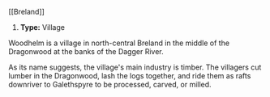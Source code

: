 [[Breland]]
1. **Type:** Village

Woodhelm is a village in north-central Breland in the middle of the Dragonwood at the banks of the Dagger River.

As its name suggests, the village's main industry is timber. The villagers cut lumber in the Dragonwood, lash the logs together, and ride them as rafts downriver to Galethspyre to be processed, carved, or milled.
